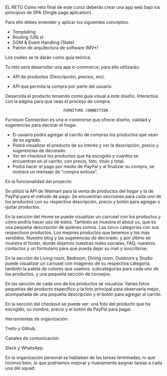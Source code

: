 EL RETO
Como reto final de este curso deberás crear una app web bajo los principios de SPA (Single page aplication).

Para ello debes entender y aplicar los siguientes conceptos.

- Templating
- Routing (URLs)
- DOM & Event Handling (State)
- Patrón de arquitectura de software (MV*)

Los cuales se te darán como guía teórica.

Tu reto será desarrollar una app e-commerce, para ello utilizarás:

- API de productos (Descripción, precios, etc).

- API que permita la compra por parte del usuario.

Desarrolla el producto teniendo como guía visual a este diseño.
Interactúa con la página para que veas el proceso de compra.


                              FURNITURE CONNECTION
Furniture Connection es una e-commerse que ofrece diseño, calidad y sugerencias para decorar el hogar.

- El usuario podrá agregar al carrito de compras los productos que sean de su agrado.
- Podrá visualizar el producto de su interés y ver la descripción, precio y sugerencias de decorado.
- Ver en checkout los productos que ha escogido y cuántos se encuentran en el carrito, con precio, foto, título y total.
- Podrá hacer el pago por medio de PayPal y al finalizar su compra, se motrará un mensaje de "compra exitosa".

En la funcionalidad del proyecto:

Se utilizó la API de Walmart para la venta de productos del hogar y la de PayPal para el método de pago.
Se encuentran secciones para cada uno de los productos con su respectiva descripción, precio y botón para agregar o quitar productos.

En la sección del Home se puede visualizar
un carrusel con los productos y cómo podría hacer uso de estos.
También se muestra el about us, que es una pequeña descirpción de quiénes somos.
Las cinco categorías con sus respectivos productos.
Los mejores productos que tenemos y los más vendidos.
Nuestro blog y las sugerencias de decorado.
y por último se muestra el footer, donde dejamos nuestras redes sociales, FAQ, nuestros contactos y un formulario para que pueda dejar su mail y suscribirse.

En la sección de Living room, Bedroom, Dining room, Outdoors y Studio puede visualizar
un carrusel con imágenes de su respectiva categoría.
también la paleta de colores que usamos.
subcategorías para cada uno de los productos.
y una pequeña sección de consejos.

En las sección de cada uno de los productos se visualiza:
Varias fotos pequeñas del producto específico y la foto principal para observarla mejor, acompañada de una pequeña descripción y el botón para agregar al carrito.

En la sección del checkout se puede ver:
una foto del producto que ha escogido, su nombre, precio y el botón de PayPal para pagar.


Herramientas de organización:

Trello y Github.

Canales de comunicación:

Slack y WhatsApp.

En la organización personal se hablaban de las tareas terminadas; lo que hicimos bien, lo que podríamos mejorar y nuevamente asignar tareas a cada una del squad.

